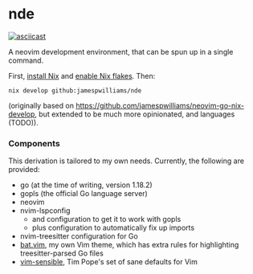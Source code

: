 # nde

[![asciicast](https://asciinema.org/a/498457.svg)](https://asciinema.org/a/498457)

A neovim development environment, that can be spun up in a single command.

First,
[install Nix](https://nix.dev/tutorials/install-nix) and [enable Nix
flakes](https://nixos.wiki/wiki/Flakes#Installing_flakes). Then:

```
nix develop github:jamespwilliams/nde
```

(originally based on https://github.com/jamespwilliams/neovim-go-nix-develop,
but extended to be much more opinionated, and languages (TODO)).

### Components

This derivation is tailored to my own needs. Currently, the following are
provided:

* go (at the time of writing, version 1.18.2)
* gopls (the official Go language server)
* neovim
* nvim-lspconfig
    * and configuration to get it to work with gopls
    * plus configuration to automatically fix up imports
* nvim-treesitter configuration for Go
* [bat.vim](https://github.com/jamespwilliams/bat.vim), my own Vim theme, which
  has extra rules for highlighting treesitter-parsed Go files
* [vim-sensible](https://github.com/tpope/vim-sensible), Tim Pope's set of sane
  defaults for Vim
